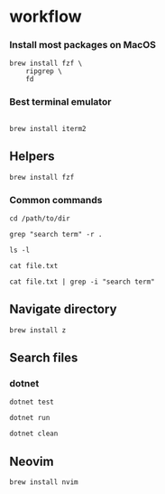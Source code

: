 # workflow

### Install most packages on MacOS

```
brew install fzf \
    ripgrep \
    fd
```


### Best terminal emulator

```

brew install iterm2
```

## Helpers

```
brew install fzf
```

### Common commands

```
cd /path/to/dir
```

```
grep "search term" -r .
``` 

```
ls -l
```


```
cat file.txt
```


```
cat file.txt | grep -i "search term"
```



## Navigate directory

```
brew install z
```
## Search files

### dotnet 

```
dotnet test 
```

```
dotnet run
```

```
dotnet clean
```






## Neovim

```
brew install nvim
```

